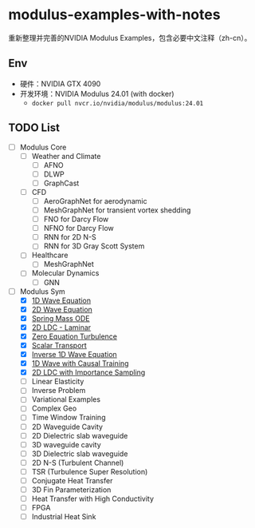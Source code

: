 # modulus-examples-with-notes
重新整理并完善的NVIDIA Modulus Examples，包含必要中文注释（zh-cn）。

## Env

* 硬件：NVIDIA GTX 4090
* 开发环境：NVIDIA Modulus 24.01 (with docker)
    * `docker pull nvcr.io/nvidia/modulus/modulus:24.01`

## TODO List

- [ ]  Modulus Core
    - [ ]  Weather and Climate
        - [ ]  AFNO
        - [ ]  DLWP
        - [ ]  GraphCast
    - [ ]  CFD
        - [ ]  AeroGraphNet for aerodynamic
        - [ ]  MeshGraphNet for transient vortex shedding
        - [ ]  FNO for Darcy Flow
        - [ ]  NFNO for Darcy Flow
        - [ ]  RNN for 2D N-S
        - [ ]  RNN for 3D Gray Scott System
    - [ ]  Healthcare
        - [ ]  MeshGraphNet
    - [ ]  Molecular Dynamics
        - [ ]  GNN
- [ ]  Modulus Sym
    - [x]  [1D Wave Equation](./01_1D_Wave/main_script.ipynb)
    - [x]  [2D Wave Equation](./02_2D_Wave/main_script.ipynb)
    - [x]  [Spring Mass ODE](./03_ODE_SpringMassSystem/main_script.ipynb)
    - [x]  [2D LDC - Laminar](./04_2D_LDC_Laminar/main_script.ipynb)
    - [x]  [Zero Equation Turbulence](./05_2D_LDC_ZeroEquationTurbulence/main_script.ipynb)
    - [x]  [Scalar Transport](./06_2D_AdvectionDiffusion/main_script.ipynb)
    - [x]  [Inverse 1D Wave Equation](./07_1D_Wave_Inverse/main_script.ipynb)
    - [x]  [1D Wave with Causal Training](./08_1D_Wave_Causal/main_script.ipynb)
    - [x]  [2D LDC with Importance Sampling](./09_2D_LDC_Importance_Sampling/main_script.ipynb)
    - [ ]  Linear Elasticity
    - [ ]  Inverse Problem
    - [ ]  Variational Examples
    - [ ]  Complex Geo
    - [ ]  Time Window Training
    - [ ]  2D Waveguide Cavity
    - [ ]  2D Dielectric slab waveguide
    - [ ]  3D waveguide cavity
    - [ ]  3D Dielectric slab waveguide
    - [ ]  2D N-S (Turbulent Channel)
    - [ ]  TSR (Turbulence Super Resolution)
    - [ ]  Conjugate Heat Transfer
    - [ ]  3D Fin Parameterization
    - [ ]  Heat Transfer with High Conductivity
    - [ ]  FPGA
    - [ ]  Industrial Heat Sink
